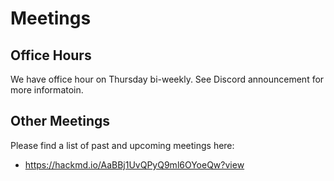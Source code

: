# Meetings

## Office Hours

We have office hour on Thursday bi-weekly. See Discord announcement for more informatoin.

## Other Meetings

Please find a list of past and upcoming meetings here:
- https://hackmd.io/AaBBj1UvQPyQ9ml6OYoeQw?view
